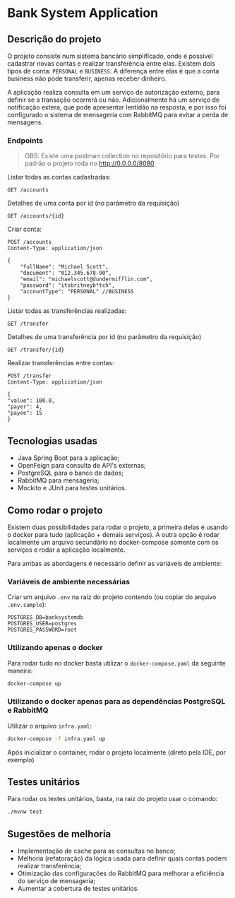 # Bank System Application

## Descrição do projeto

O projeto consiste num sistema bancário simplificado, onde é possível cadastrar novas contas e realizar transferência entre elas.
Existem dois tipos de conta: `PERSONAL` e `BUSINESS`. A diferença entre elas é que a conta business não pode transferir, apenas receber dinheiro.

A aplicação realiza consulta em um serviço de autorização externo, para definir se a transação ocorrerá ou não.
Adicionalmente há um serviço de notificação extera, que pode apresentar lentidão na resposta, e por isso foi configurado o sistema de mensageria com RabbitMQ para evitar a perda de mensagens.

### Endpoints
> OBS: Existe uma postman collection no repositório para testes. Por padrão o projeto roda no http://0.0.0.0/8080

Listar todas as contas cadastradas:
```http request
GET /accounts
```

Detalhes de uma conta por id (no parâmetro da requisição)
```http request
GET /accounts/{id}
```

Criar conta:
```http request
POST /accounts
Content-Type: application/json

{
    "fullName": "Michael Scott",
    "document": "012.345.678-90",
    "email": "michaelscott@dundermifflin.com",
    "password": "itsbritneyb*tch",
    "accountType": "PERSONAL" //BUSINESS
}
```

Listar todas as transferências realizadas:
```http request
GET /transfer
```

Detalhes de uma transferência por id (no parâmetro da requisição)
```http request
GET /transfer/{id}
```

Realizar transferências entre contas:
```http request
POST /transfer
Content-Type: application/json

{
"value": 100.0,
"payer": 4,
"payee": 15
}
```

## Tecnologias usadas
- Java Spring Boot para a aplicação;
- OpenFeign para consulta de API's externas;
- PostgreSQL para o banco de dados;
- RabbitMQ para mensageria;
- Mockito e JUnit para testes unitários.

## Como rodar o projeto

Existem duas possibilidades para rodar o projeto, a primeira delas é usando o docker para tudo (aplicação + demais serviços).
A outra opção é rodar localmente um arquivo secundário no docker-compose somente com os serviços e rodar a aplicação localmente.

Para ambas as abordagens é necessário definir as variáveis de ambiente:

### Variáveis de ambiente necessárias
Criar um arquivo `.env` na raiz do projeto contendo (ou copiar do arquivo `.env.sample`):
```env
POSTGRES_DB=banksystemdb
POSTGRES_USER=postgres
POSTGRES_PASSWORD=root
```

### Utilizando apenas o docker

Para rodar tudo no docker basta utilizar o `docker-compose.yaml` da seguinte maneira:
```bash
docker-compose up
```

### Utilizando o docker apenas para as dependências PostgreSQL e RabbitMQ

Utilizar o arquivo `infra.yaml`:
```bash
docker-compose -f infra.yaml up
```
Após inicializar o container, rodar o projeto localmente (direto pela IDE, por exemplo)


## Testes unitários

Para rodar os testes unitários, basta, na raiz do projeto usar o comando:
```bash
./mvnw test
```

## Sugestões de melhoria
- Implementação de cache para as consultas no banco;
- Melhoria (refatoração) da lógica usada para definir quais contas podem realizar transferência;
- Otimização das configurações do RabbitMQ para melhorar a eficiência do serviço de mensageria;
- Aumentar a cobertura de testes unitários.
